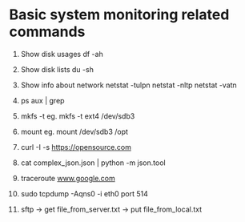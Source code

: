 # Basic system monitoring related commands

1. Show disk usages
	df -ah

2. Show disk lists
	 du -sh <dir name>

3. Show info about network
	netstat -tulpn
	netstat -nltp
	netstat -vatn

4. ps aux | grep <process name>

5. mkfs -t <type> <device>
	eg. mkfs -t ext4 /dev/sdb3

6. mount <device> <mount point>
	eg. mount /dev/sdb3 /opt 

7. curl -I -s https://opensource.com

8. cat complex_json.json | python -m json.tool

9. traceroute www.google.com

10. sudo tcpdump -Aqns0 -i eth0 port 514

11. sftp
		-> get file_from_server.txt
		-> put file_from_local.txt